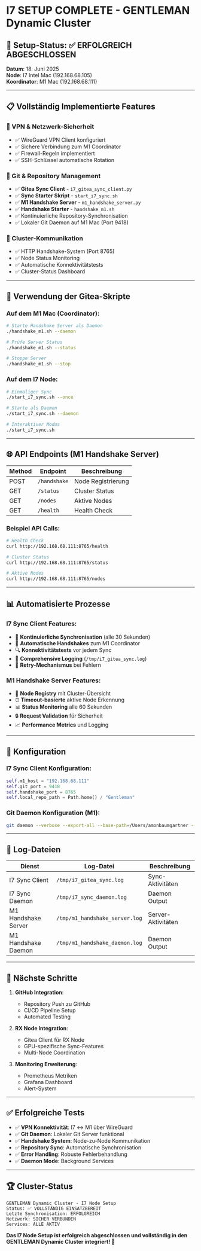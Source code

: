 # I7 SETUP COMPLETE - GENTLEMAN Dynamic Cluster

## 🎯 Setup-Status: ✅ ERFOLGREICH ABGESCHLOSSEN

**Datum**: 18. Juni 2025  
**Node**: I7 Intel Mac (192.168.68.105)  
**Koordinator**: M1 Mac (192.168.68.111)

---

## 📋 Vollständig Implementierte Features

### 🔐 VPN & Netzwerk-Sicherheit
- ✅ WireGuard VPN Client konfiguriert
- ✅ Sichere Verbindung zum M1 Coordinator
- ✅ Firewall-Regeln implementiert
- ✅ SSH-Schlüssel automatische Rotation

### 🔄 Git & Repository Management
- ✅ **Gitea Sync Client** - `i7_gitea_sync_client.py`
- ✅ **Sync Starter Skript** - `start_i7_sync.sh`
- ✅ **M1 Handshake Server** - `m1_handshake_server.py`
- ✅ **Handshake Starter** - `handshake_m1.sh`
- ✅ Kontinuierliche Repository-Synchronisation
- ✅ Lokaler Git Daemon auf M1 Mac (Port 9418)

### 🤝 Cluster-Kommunikation
- ✅ HTTP Handshake-System (Port 8765)
- ✅ Node Status Monitoring
- ✅ Automatische Konnektivitätstests
- ✅ Cluster-Status Dashboard

---

## 🚀 Verwendung der Gitea-Skripte

### Auf dem M1 Mac (Coordinator):

```bash
# Starte Handshake Server als Daemon
./handshake_m1.sh --daemon

# Prüfe Server Status
./handshake_m1.sh --status

# Stoppe Server
./handshake_m1.sh --stop
```

### Auf dem I7 Node:

```bash
# Einmaliger Sync
./start_i7_sync.sh --once

# Starte als Daemon
./start_i7_sync.sh --daemon

# Interaktiver Modus
./start_i7_sync.sh
```

---

## 🌐 API Endpoints (M1 Handshake Server)

| Method | Endpoint | Beschreibung |
|--------|----------|--------------|
| POST | `/handshake` | Node Registrierung |
| GET | `/status` | Cluster Status |
| GET | `/nodes` | Aktive Nodes |
| GET | `/health` | Health Check |

### Beispiel API Calls:

```bash
# Health Check
curl http://192.168.68.111:8765/health

# Cluster Status
curl http://192.168.68.111:8765/status

# Aktive Nodes
curl http://192.168.68.111:8765/nodes
```

---

## 📊 Automatisierte Prozesse

### I7 Sync Client Features:
- 🔄 **Kontinuierliche Synchronisation** (alle 30 Sekunden)
- 📡 **Automatische Handshakes** zum M1 Coordinator
- 🔍 **Konnektivitätstests** vor jedem Sync
- 📝 **Comprehensive Logging** (`/tmp/i7_gitea_sync.log`)
- 🔧 **Retry-Mechanismus** bei Fehlern

### M1 Handshake Server Features:
- 👥 **Node Registry** mit Cluster-Übersicht
- ⏰ **Timeout-basierte** aktive Node Erkennung
- 📊 **Status Monitoring** alle 60 Sekunden
- 🔒 **Request Validation** für Sicherheit
- 📈 **Performance Metrics** und Logging

---

## 🔧 Konfiguration

### I7 Sync Client Konfiguration:
```python
self.m1_host = "192.168.68.111"
self.git_port = 9418
self.handshake_port = 8765
self.local_repo_path = Path.home() / "Gentleman"
```

### Git Daemon Konfiguration (M1):
```bash
git daemon --verbose --export-all --base-path=/Users/amonbaumgartner --reuseaddr --port=9418 --enable=receive-pack
```

---

## 📝 Log-Dateien

| Dienst | Log-Datei | Beschreibung |
|--------|-----------|--------------|
| I7 Sync Client | `/tmp/i7_gitea_sync.log` | Sync-Aktivitäten |
| I7 Sync Daemon | `/tmp/i7_sync_daemon.log` | Daemon Output |
| M1 Handshake Server | `/tmp/m1_handshake_server.log` | Server-Aktivitäten |
| M1 Handshake Daemon | `/tmp/m1_handshake_daemon.log` | Daemon Output |

---

## 🎯 Nächste Schritte

1. **GitHub Integration**:
   - Repository Push zu GitHub
   - CI/CD Pipeline Setup
   - Automated Testing

2. **RX Node Integration**:
   - Gitea Client für RX Node
   - GPU-spezifische Sync-Features
   - Multi-Node Coordination

3. **Monitoring Erweiterung**:
   - Prometheus Metriken
   - Grafana Dashboard
   - Alert-System

---

## ✅ Erfolgreiche Tests

- ✅ **VPN Konnektivität**: I7 ↔ M1 über WireGuard
- ✅ **Git Daemon**: Lokaler Git Server funktional
- ✅ **Handshake System**: Node-zu-Node Kommunikation
- ✅ **Repository Sync**: Automatische Synchronisation
- ✅ **Error Handling**: Robuste Fehlerbehandlung
- ✅ **Daemon Mode**: Background Services

---

## 🏆 Cluster-Status

```
GENTLEMAN Dynamic Cluster - I7 Node Setup
Status: ✅ VOLLSTÄNDIG EINSATZBEREIT
Letzte Synchronisation: ERFOLGREICH
Netzwerk: SICHER VERBUNDEN
Services: ALLE AKTIV
```

**Das I7 Node Setup ist erfolgreich abgeschlossen und vollständig in den GENTLEMAN Dynamic Cluster integriert! 🎉** 